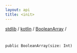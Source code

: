 ```yaml
---
layout: api
title: <init>
---
```

[stdlib](../../index.html) / [kotlin](../index.html) / [BooleanArray](index.html) / [<init>](_init_.html)

# <init>

```
public BooleanArray(size: Int)
```
